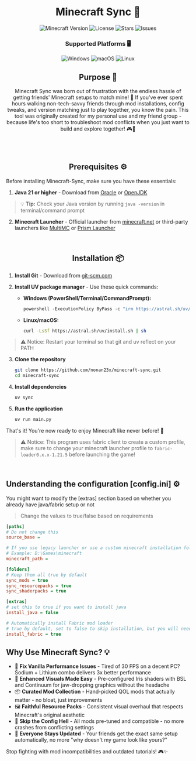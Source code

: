 <div align="center">

# Minecraft Sync 🚀

![Minecraft Version](https://img.shields.io/badge/Minecraft-1.21.5-green?style=for-the-badge&logo=minecraft)
![License](https://img.shields.io/github/license/NONAN23x/minecraft-sync?style=for-the-badge)
![Stars](https://img.shields.io/github/stars/NONAN23x/minecraft-sync?style=for-the-badge)
![Issues](https://img.shields.io/github/issues/NONAN23x/minecraft-sync?style=for-the-badge)


### Supported Platforms 🖥️

![Windows](https://img.shields.io/badge/Windows-0078D6?style=for-the-badge&logo=windows&logoColor=white)
![macOS](https://img.shields.io/badge/macOS-000000?style=for-the-badge&logo=apple&logoColor=white)
![Linux](https://img.shields.io/badge/Linux-FCC624?style=for-the-badge&logo=linux&logoColor=black)

## Purpose 🎯

Minecraft Sync was born out of frustration with the endless hassle of getting friends' Minecraft setups to match mine! 😤 If you've ever spent hours walking non-tech-savvy friends through mod installations, config tweaks, and version matching just to play together, you know the pain. This tool was originally created for my personal use and my friend group - because life's too short to troubleshoot mod conflicts when you just want to build and explore together! 🎮👥

<br>

<br>

## Prerequisites ⚙️

</div>

Before installing Minecraft-Sync, make sure you have these essentials:

1. **Java 21 or higher** - Download from [Oracle](https://www.oracle.com/java/technologies/downloads/) or [OpenJDK](https://openjdk.org/)
> 💡 **Tip:** Check your Java version by running `java -version` in terminal/command prompt
2. **Minecraft Launcher** - Official launcher from [minecraft.net](https://www.minecraft.net/download) or third-party launchers like [MultiMC](https://multimc.org/) or [Prism Launcher](https://prismlauncher.org/)

<br>

<div align=center>

## Installation 📦

</div>

1. **Install Git** - Download from [git-scm.com](https://git-scm.com/)
2. **Install UV package manager** - Use these quick commands:
    
    - **Windows (PowerShell/Terminal/CommandPrompt):**
        ```powershell
        powershell -ExecutionPolicy ByPass -c "irm https://astral.sh/uv/install.ps1 | iex"
        ```
        
    - **Linux/macOS:**
        ```bash
        curl -LsSf https://astral.sh/uv/install.sh | sh
        ```
> ⚠️ Notice: Restart your terminal so that git and uv reflect on your PATH

3. **Clone the repository**
    ```bash
    git clone https://github.com/nonan23x/minecraft-sync.git
    cd minecraft-sync
    ```
4. **Install dependencies**
    ```bash
    uv sync
    ```
5. **Run the application**
    ```bash
    uv run main.py
    ```

That's it! You're now ready to enjoy Minecraft like never before! 🎉

> ⚠️ Notice: This program uses fabric client to create a custom profile, make sure to change your minecraft launcher profile to `fabric-loader0.x.x-1.21.5` before launching the game!

<br>

## Understanding the configuration [config.ini] ⚙️
You might want to modify the [extras] section based on whether you already have java/fabric setup or not

> Change the values to true/false based on requirements
```ini
[paths]
# Do not change this
source_base = 

# If you use legacy launcher or use a custom minecraft installation folder, outside of %appdata%, then you need to modify this file path
# Example: D:\Games\minecraft
minecraft_path =

[folders]
# Keep them all true by default
sync_mods = true
sync_resourcepacks = true
sync_shaderpacks = true

[extras]
# set this to true if you want to install java
install_java = false

# Automatically install Fabric mod loader
# true by default, set to false to skip installation, but you will need to install it manually
install_fabric = true
```

## Why Use Minecraft Sync? 💡

- 🐌 **Fix Vanilla Performance Issues** - Tired of 30 FPS on a decent PC? Sodium + Lithium combo delivers 3x better performance
- 🎨 **Enhanced Visuals Made Easy** - Pre-configured Iris shaders with BSL and Continuum for jaw-dropping graphics without the headache
- 📦 **Curated Mod Collection** - Hand-picked QOL mods that actually matter - no bloat, just improvements
- 🖼️ **Faithful Resource Packs** - Consistent visual overhaul that respects Minecraft's original aesthetic
- 🔧 **Skip the Config Hell** - All mods pre-tuned and compatible - no more crashes from conflicting settings
- 👥 **Everyone Stays Updated** - Your friends get the exact same setup automatically, no more "why doesn't my game look like yours?"

Stop fighting with mod incompatibilities and outdated tutorials! 🎮✨

</div>